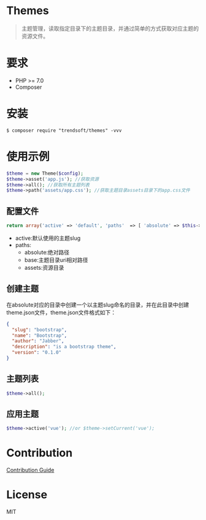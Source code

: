 # Themes

> 主题管理，读取指定目录下的主题目录，并通过简单的方式获取对应主题的资源文件。


# 要求

- PHP >= 7.0
- Composer

# 安装
```
$ composer require "trendsoft/themes" -vvv
```

# 使用示例
```php
$theme = new Theme($config);
$theme->asset('app.js'); //获取资源
$theme->all(); //获取所有主题列表
$theme->path('assets/app.css'); //获取主题目录assets目录下的app.css文件
```
## 配置文件
```php
return array('active' => 'default', 'paths'  => [ 'absolute' => $this->getAbsolute(), 'base' => 'themes', 'assets' => 'assets' ]);
```

- active:默认使用的主题slug
- paths:
  - absolute:绝对路径
  - base:主题目录uri相对路径
  - assets:资源目录
  
## 创建主题

在absolute对应的目录中创建一个以主题slug命名的目录，并在此目录中创建theme.json文件，theme.json文件格式如下：

```json
{
  "slug": "bootstrap",
  "name": "Bootstrap",
  "author": "Jabber",
  "description": "is a bootstrap theme",
  "version": "0.1.0"
}
```

## 主题列表

```php
$theme->all();
```
## 应用主题

```php
$theme->active('vue'); //or $theme->setCurrent('vue');
```

# Contribution
[Contribution Guide](.github/CONTRIBUTING.md)

# License
MIT
